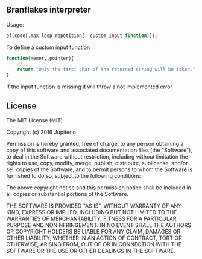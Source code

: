 ## Branflakes interpreter
Usage:
```javascript
bf(code[,max loop repetition[, custom input function]]);
```
To define a custom input function
```javascript
function(memory,pointer){
	// ...
	return "Only the first char of the returned string will be taken.";
}
```

If the input function is missing it will throw a not implemented error

## License
The MIT License (MIT)

Copyright (c) 2016 Jupiterio

Permission is hereby granted, free of charge, to any person obtaining a copy
of this software and associated documentation files (the "Software"), to deal
in the Software without restriction, including without limitation the rights
to use, copy, modify, merge, publish, distribute, sublicense, and/or sell
copies of the Software, and to permit persons to whom the Software is
furnished to do so, subject to the following conditions:

The above copyright notice and this permission notice shall be included in all
copies or substantial portions of the Software.

THE SOFTWARE IS PROVIDED "AS IS", WITHOUT WARRANTY OF ANY KIND, EXPRESS OR
IMPLIED, INCLUDING BUT NOT LIMITED TO THE WARRANTIES OF MERCHANTABILITY,
FITNESS FOR A PARTICULAR PURPOSE AND NONINFRINGEMENT. IN NO EVENT SHALL THE
AUTHORS OR COPYRIGHT HOLDERS BE LIABLE FOR ANY CLAIM, DAMAGES OR OTHER
LIABILITY, WHETHER IN AN ACTION OF CONTRACT, TORT OR OTHERWISE, ARISING FROM,
OUT OF OR IN CONNECTION WITH THE SOFTWARE OR THE USE OR OTHER DEALINGS IN THE
SOFTWARE.